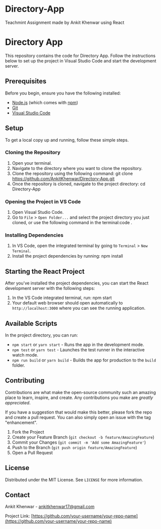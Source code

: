 # Directory-App
Teachmint  Assignment made by Ankit  Khenwar using React 
# Directory App

This repository contains the code for Directory App. Follow the instructions below to set up the project in Visual Studio Code and start the development server.

## Prerequisites

Before you begin, ensure you have the following installed:
- [Node.js](https://nodejs.org/) (which comes with [npm](http://npmjs.com/))
- [Git](https://git-scm.com/)
- [Visual Studio Code](https://code.visualstudio.com/)

## Setup

To get a local copy up and running, follow these simple steps.

### Cloning the Repository

1. Open your terminal.
2. Navigate to the directory where you want to clone the repository.
3. Clone the repository using the following command:   git clone https://github.com/AnkitKhenwar/Directory-App.git
4. Once the repository is cloned, navigate to the project directory:   cd Directory-App

### Opening the Project in VS Code

1. Open Visual Studio Code.
2. Go to `File` > `Open Folder...` and select the project directory you just cloned, or use the following command in the terminal:code .

### Installing Dependencies

1. In VS Code, open the integrated terminal by going to `Terminal` > `New Terminal`.
2. Install the project dependencies by running:   npm install

## Starting the React Project

After you've installed the project dependencies, you can start the React development server with the following steps:

1. In the VS Code integrated terminal, run:   npm start
2. Your default web browser should open automatically to `http://localhost:3000` where you can see the running application.

## Available Scripts

In the project directory, you can run:

- `npm start` or `yarn start` - Runs the app in the development mode.
- `npm test` or `yarn test` - Launches the test runner in the interactive watch mode.
- `npm run build` or `yarn build` - Builds the app for production to the `build` folder.

## Contributing

Contributions are what make the open-source community such an amazing place to learn, inspire, and create. Any contributions you make are *greatly appreciated*.

If you have a suggestion that would make this better, please fork the repo and create a pull request. You can also simply open an issue with the tag "enhancement".

1. Fork the Project
2. Create your Feature Branch (`git checkout -b feature/AmazingFeature`)
3. Commit your Changes (`git commit -m 'Add some AmazingFeature'`)
4. Push to the Branch (`git push origin feature/AmazingFeature`)
5. Open a Pull Request

## License

Distributed under the MIT License. See `LICENSE` for more information.

## Contact

Ankit Khenwar - ankitkhenwar17@gmail.com

Project Link: [https://github.com/your-username/your-repo-name](https://github.com/your-username/your-repo-name)
